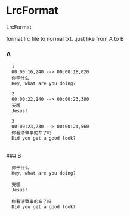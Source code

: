 LrcFormat
=========

LrcFormat

format lrc file to normal txt. ,just like from A to B<br>
### A

      1
      00:00:16,240 --> 00:00:18,020
      你干什么
      Hey, what are you doing?
      
      2
      00:00:22,140 --> 00:00:23,380
      天哪
      Jesus!
      
      3
      00:00:23,730 --> 00:00:24,560
      你看清肇事的车了吗
      Did you get a good look?


<br>
### B

      你干什么
      Hey, what are you doing?
      
      天哪
      Jesus!
      
      你看清肇事的车了吗
      Did you get a good look?
